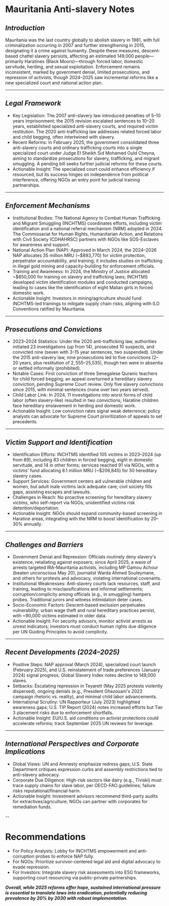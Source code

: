 # **Mauritania Anti-slavery Notes**

## ***Introduction***
Mauritania was the last country globally to abolish slavery in 1981, with full criminalization occurring in 2007 and further strengthening in 2015, designating it a crime against humanity. Despite these measures, descent-based chattel slavery persists, affecting an estimated 149,000 people—primarily Haratines (Black Moors)—through forced labor, domestic servitude, herding, and sexual exploitation. Enforcement remains inconsistent, marked by government denial, limited prosecutions, and repression of activists, though 2024–2025 saw incremental reforms like a new specialized court and national action plan.

---

## ***Legal Framework***
* Key Legislation: The 2007 anti-slavery law introduced penalties of 5–10 years imprisonment; the 2015 revision escalated sentences to 10–20 years, established specialized anti-slavery courts, and required victim restitution. The 2020 anti-trafficking law addresses related forced labor and child begging, often intertwined with slavery.
* Recent Reforms: In February 2025, the government consolidated three anti-slavery courts and ordinary trafficking courts into a single specialized court under Judge El Sheikh Sid Mohamed Ould Cheyna, aiming to standardize prosecutions for slavery, trafficking, and migrant smuggling. A pending bill seeks further judicial reforms for these courts.
* Actionable Insight: The specialized court could enhance efficiency if resourced, but its success hinges on independence from political interference, offering NGOs an entry point for judicial training partnerships.

---

## ***Enforcement Mechanisms***
* Institutional Bodies: The National Agency to Combat Human Trafficking and Migrant Smuggling (INCHTMS) coordinates efforts, including victim identification and a national referral mechanism (NRM) adopted in 2024. The Commissariat for Human Rights, Humanitarian Action, and Relations with Civil Society (CDHAHRSC) partners with NGOs like SOS-Esclaves for awareness and support.
* National Action Plan (NAP): Approved in March 2024, the 2024–2026 NAP allocates 35 million MRU (~$893,770) for victim protection, perpetrator accountability, and training; it includes studies on trafficking in illegal gold mining and capacity-building for enforcement officials.
* Training and Awareness: In 2024, the Ministry of Justice allocated ~$850,000 for training on slavery and trafficking laws; INCHTMS developed victim identification modules and conducted campaigns, leading to cases like the identification of eight Malian girls in forced domestic work.
* Actionable Insight: Investors in mining/agriculture should fund INCHTMS-led trainings to mitigate supply chain risks, aligning with ILO Conventions ratified by Mauritania.

---

## ***Prosecutions and Convictions***
* 2023–2024 Statistics: Under the 2020 anti-trafficking law, authorities initiated 23 investigations (up from 14), prosecuted 10 suspects, and convicted nine (seven with 3–15 year sentences, two suspended). Under the 2015 anti-slavery law, nine prosecutions led to five convictions (2–20 years, plus restitution of $2,555–$25,535), though two were in absentia or settled informally (prohibited).
* Notable Cases: First conviction of three Senegalese Quranic teachers for child forced begging; an appeal overturned a hereditary slavery conviction, pending Supreme Court review. Only five slavery convictions since 2015, with minimal sentences (none over two years served).
* Child Labor Link: In 2024, 11 investigations into worst forms of child labor (often slavery-like) resulted in two convictions; Haratine children face hereditary enslavement in herding and domestic work.
* Actionable Insight: Low conviction rates signal weak deterrence; policy analysts can advocate for Supreme Court prioritization of appeals to set precedents.

----

## ***Victim Support and Identification***
* Identification Efforts: INCHTMS identified 105 victims in 2023–2024 (up from 89), including 83 children in forced begging, eight in domestic servitude, and 14 in other forms; services reached 91 via NGOs, with a victims' fund allocating 8.1 million MRU (~$206,845) for 50 hereditary slavery cases.
* Support Services: Government centers aid vulnerable children and women, but adult male victims lack adequate care; civil society fills gaps, assisting escapes and lawsuits.
* Challenges in Reach: No proactive screening for hereditary slavery victims, who self-report via NGOs; unidentified victims risk detention/deportation.
* Actionable Insight: NGOs should expand community-based screening in Haratine areas, integrating with the NRM to boost identification by 20–30% annually.

----

## ***Challenges and Barriers***
* Government Denial and Repression: Officials routinely deny slavery's existence, retaliating against exposers; since April 2025, a wave of arrests targeted IRA-Mauritania activists, including MP Gamou Achour (beaten unconscious May 20), journalist Warda Ahmed Souleymane, and others for protests and advocacy, violating international covenants.
* Institutional Weaknesses: Anti-slavery courts lack resources, staff, and training, leading to misclassifications and informal settlements; corruption/complicity among officials (e.g., in smuggling) hampers probes. Traditional jurors and witness intimidation deter cases.
* Socio-Economic Factors: Descent-based exclusion perpetuates vulnerability; urban wage theft and rural hereditary practices persist, with ~90,000 victims estimated in older data.
* Actionable Insight: For security advisors, monitor activist arrests as unrest indicators; investors must conduct human rights due diligence per UN Guiding Principles to avoid complicity.

----

## ***Recent Developments (2024–2025)***
* Positive Steps: NAP approval (March 2024), specialized court launch (February 2025), and U.S. reinstatement of trade preferences (January 2024) signal progress; Global Slavery Index notes decline to 149,000 slaves.
* Setbacks: Escalating repression in Teyarett (May 2025 protests violently dispersed), ongoing denials (e.g., President Ghazouani's 2023 campaign rhetoric vs. reality), and minimal child labor advancements.
* International Scrutiny: UN Rapporteur (July 2023) highlighted awareness gaps; U.S. TIP Report (2024) notes increased efforts but Tier 3 placement risks due to enforcement shortfalls.
* Actionable Insight: EU/U.S. aid conditions on activist protections could accelerate reforms; track September 2025 UN reviews for leverage.

----

## ***International Perspectives and Corporate Implications***
* Global Views: UN and Amnesty emphasize redress gaps; U.S. State Department critiques expression curbs and assembly restrictions tied to anti-slavery advocacy.
* Corporate Due Diligence: High-risk sectors like dairy (e.g., Tiviski) must trace supply chains for slave labor, per OECD-FAO guidelines; failure risks reputational/financial harm.
* Actionable Insight: Investment advisors recommend third-party audits for extractives/agriculture; NGOs can partner with corporates for remediation funds.

--

# Recommendations
* For Policy Analysts: Lobby for INCHTMS empowerment and anti-corruption probes to enforce NAP fully.
* For NGOs: Prioritize survivor-centered legal aid and digital advocacy to evade repression.
* For Investors: Integrate slavery risk assessments into ESG frameworks, supporting court resourcing via public-private partnerships.

***Overall, while 2025 reforms offer hope, sustained international pressure is essential to translate laws into eradication, potentially reducing prevalence by 20% by 2030 with robust implementation.***
